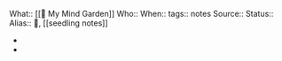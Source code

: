 What:: [[🌳 My Mind Garden]] 
Who::
When::
tags:: notes
Source::
Status::
Alias:: 🌱, [[seedling notes]]

-
-